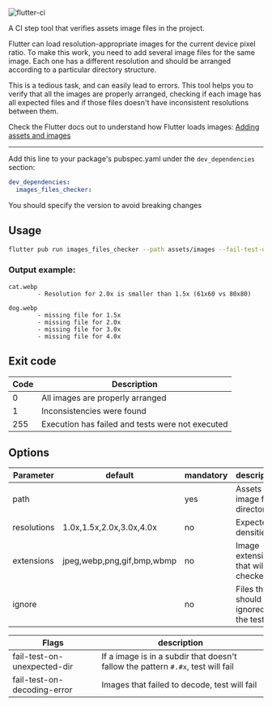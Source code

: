 ![flutter-ci](https://github.com/talesbarreto/images_files_checker/actions/workflows/flutter-ci.yml/badge.svg)

A CI step tool that verifies assets image files in the project.

Flutter can load resolution-appropriate images for the current device pixel ratio. To make this work, you need to add several image files for the same image. Each one has a different resolution and should be arranged according to a particular directory structure.

This is a tedious task, and can easily lead to errors. This tool helps you to verify that all the images are properly arranged, checking if each image has all expected files and if those files doesn't have inconsistent resolutions between them.

Check the Flutter docs out to understand how Flutter loads images: [Adding assets and images](https://docs.flutter.dev/development/ui/assets-and-images#loading-images)
___
Add this line to your package's pubspec.yaml under the `dev_dependencies` section:

```yaml
dev_dependencies:
  images_files_checker:
```

You should specify the version to avoid breaking changes

## Usage

```bash
flutter pub run images_files_checker --path assets/images --fail-test-on-unexpected-dir --ignore ignore.png,ignore2.webp
```

### Output example:
```
cat.webp
        - Resolution for 2.0x is smaller than 1.5x (61x60 vs 80x80)

dog.webp
        - missing file for 1.5x
        - missing file for 2.0x
        - missing file for 3.0x
        - missing file for 4.0x
```

## Exit code

| Code | Description                                      |
|------|--------------------------------------------------|
| 0    | All images are properly arranged                 |
| 1    | Inconsistencies were found                       |
| 255  | Execution has failed and tests were not executed |


## Options

| Parameter   | default                    | mandatory | description                               |
|-------------|----------------------------|-----------|-------------------------------------------|
| path        |                            | yes       | Assets image files directory              |
| resolutions | 1.0x,1.5x,2.0x,3.0x,4.0x   | no        | Expected densities                        |
| extensions  | jpeg,webp,png,gif,bmp,wbmp | no        | Image extensions that will be checked     |
| ignore      |                            | no        | Files that should be ignored in the tests |

| Flags                       | description                                                                      |
|-----------------------------|----------------------------------------------------------------------------------|
| fail-test-on-unexpected-dir | If a image is in a subdir that doesn't fallow the pattern `#.#x`, test will fail |
| fail-test-on-decoding-error | Images that failed to decode, test will fail                                     |
